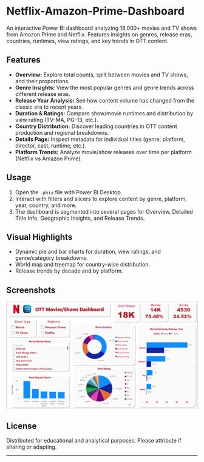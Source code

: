 # Netflix-Amazon-Prime-Dashboard
An interactive Power BI dashboard analyzing 18,000+ movies and TV shows from Amazon Prime and Netflix. Features insights on genres, release eras, countries, runtimes, view ratings, and key trends in OTT content.


## Features

- **Overview:** Explore total counts, split between movies and TV shows, and their proportions.
- **Genre Insights:** View the most popular genres and genre trends across different release eras.
- **Release Year Analysis:** See how content volume has changed from the classic era to recent years.
- **Duration & Ratings:** Compare show/movie runtimes and distribution by view rating (TV-MA, PG-13, etc.).
- **Country Distribution:** Discover leading countries in OTT content production and regional breakdowns.
- **Details Page:** Inspect metadata for individual titles (genre, platform, director, cast, runtime, etc.).
- **Platform Trends:** Analyze movie/show releases over time per platform (Netflix vs Amazon Prime).

## Usage

1. Open the `.pbix` file with Power BI Desktop.
2. Interact with filters and slicers to explore content by genre, platform, year, country, and more.
3. The dashboard is segmented into several pages for Overview, Detailed Title Info, Geographic Insights, and Release Trends.

## Visual Highlights

- Dynamic pie and bar charts for duration, view ratings, and genre/category breakdowns.
- World map and treemap for country-wise distribution.
- Release trends by decade and by platform.

## Screenshots

![Dashboard Screenshot](Screenshots/Overview.jpg)

## License

Distributed for educational and analytical purposes. Please attribute if sharing or adapting.

---
